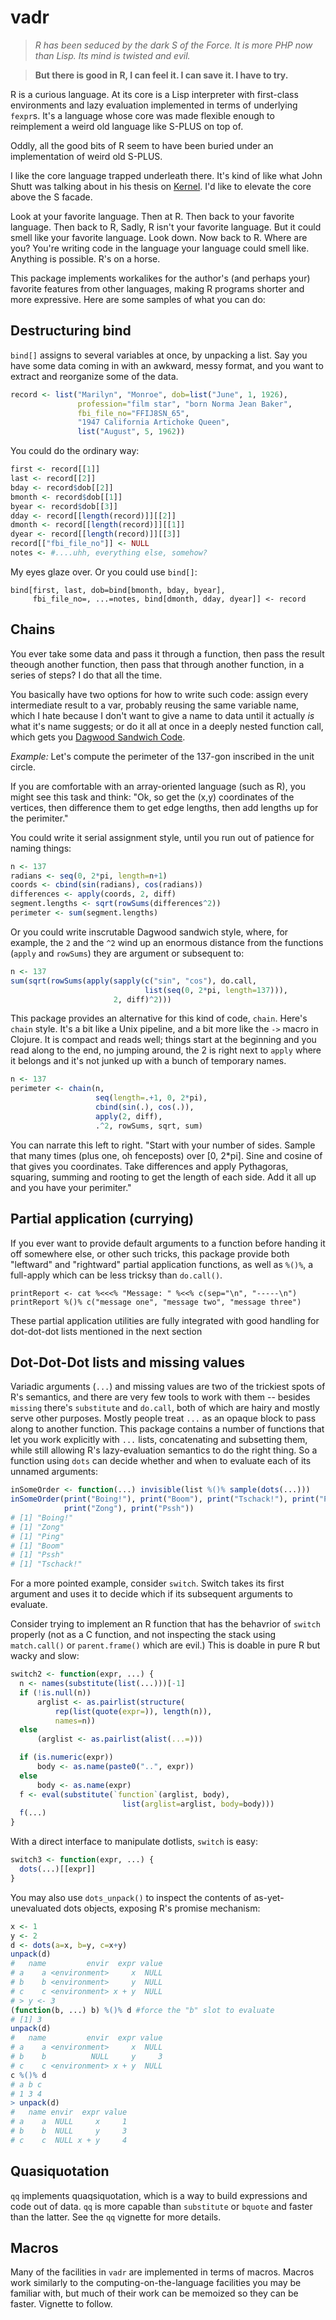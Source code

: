 vadr
======

> _R has been seduced by the dark S of the Force. It is more PHP now
> than Lisp. Its mind is twisted and evil._

> __But there is good in R, I can feel it. I can save it. I have to try.__

R is a curious language. At its core is a Lisp interpreter with
first-class environments and lazy evaluation implemented in terms of
underlying `fexpr`s. It's a language whose core was made flexible
enough to reimplement a weird old language like S-PLUS on top of.

Oddly, all the good bits of R seem to have been buried under
an implementation of weird old S-PLUS.

I like the core language trapped underleath there. It's kind of like
what John Shutt was talking about in his thesis on
[Kernel][kernel]. I'd like to elevate the core above the S facade.

[kernel]: http://web.cs.wpi.edu/~jshutt/kernel.html

Look at your favorite language. Then at R. Then back to your
favorite language. Then back to R, Sadly, R isn't your favorite
language. But it could smell like your favorite language. Look
down. Now back to R. Where are you? You're writing code in the
language your language could smell like. Anything is possible.
R's on a horse.

This package implements workalikes for the author's (and perhaps your)
favorite features from other languages, making R programs shorter and
more expressive. Here are some samples of what you can do:

## Destructuring bind

`bind[]` assigns to several variables at once, by unpacking a list. Say
you have some data coming in with an awkward, messy format, and you
want to extract and reorganize some of the data.

```r
record <- list("Marilyn", "Monroe", dob=list("June", 1, 1926),
               profession="film star", "born Norma Jean Baker",
               fbi_file_no="FFIJ8SN_65",
               "1947 California Artichoke Queen",
               list("August", 5, 1962))
```

You could do the ordinary way:

```r
first <- record[[1]]
last <- record[[2]]
bday <- record$dob[[2]]
bmonth <- record$dob[[1]]
byear <- record$dob[[3]]
dday <- record[[length(record)]][[2]]
dmonth <- record[[length(record)]][[1]]
dyear <- record[[length(record)]][[3]]
record[["fbi_file_no"]] <- NULL
notes <- #....uhh, everything else, somehow?
```

My eyes glaze over. Or you could use `bind[]`:

```
bind[first, last, dob=bind[bmonth, bday, byear],
     fbi_file_no=, ...=notes, bind[dmonth, dday, dyear]] <- record
```

## Chains

You ever take some data and pass it through a function, then pass the
result theough another function, then pass that through another
function, in a series of steps? I do that all the time.

You basically have two options for how to write such code: assign
every intermediate result to a var, probably reusing the same variable
name, which I hate because I don't want to give a name to data until
it actually _is_ what it's name suggests; or do it all at once in a
deeply nested function call, which gets you
[Dagwood Sandwich Code](http://c2.com/cgi/wiki?ThickBreadSmell).

*Example:* Let's compute the perimeter of the 137-gon inscribed in the
unit circle.

If you are comfortable with an array-oriented language (such as R),
you might see this task and think: "Ok, so get the (x,y) coordinates
of the vertices, then difference them to get edge lengths, then add
lengths up for the perimiter."

You could write it serial assignment style, until you run out of patience
for naming things:

```r
n <- 137
radians <- seq(0, 2*pi, length=n+1)
coords <- cbind(sin(radians), cos(radians))
differences <- apply(coords, 2, diff)
segment.lengths <- sqrt(rowSums(differences^2))
perimeter <- sum(segment.lengths)
```

Or you could write inscrutable Dagwood sandwich style, where, for
example, the `2` and the `^2` wind up an enormous distance from the functions
(`apply` and `rowSums`) they are argument or subsequent to:

```r
n <- 137
sum(sqrt(rowSums(apply(sapply(c("sin", "cos"), do.call,
                              list(seq(0, 2*pi, length=137))),
                       2, diff)^2)))
```

This package provides an alternative for this kind of code,
`chain`. Here's `chain` style. It's a bit like a Unix pipeline, and a
bit more like the `->` macro in Clojure. It is compact and reads
well; things start at the beginning and you read along to
the end, no jumping around, the 2 is right next to `apply` where it
belongs and it's not junked up with a bunch of temporary names.

```r
n <- 137
perimeter <- chain(n,
                   seq(length=.+1, 0, 2*pi),
                   cbind(sin(.), cos(.)),
                   apply(2, diff),
                   .^2, rowSums, sqrt, sum)
```

You can narrate this left to right. "Start with your number of
sides. Sample that many times (plus one, oh fenceposts) over [0, 2*pi].
Sine and cosine of that gives you coordinates. Take differences and apply
Pythagoras, squaring, summing and rooting to get the length of each side.
Add it all up and you have your perimiter."

## Partial application (currying)

If you ever want to provide default arguments to a function before
handing it off somewhere else, or other such tricks, this package
provide both "leftward" and "rightward" partial application functions,
as well as `%()%`, a full-apply which can be less tricksy than
`do.call()`.

```
printReport <- cat %<<<% "Message: " %<<% c(sep="\n", "-----\n")
printReport %()% c("message one", "message two", "message three")
```

These partial application utilities are fully integrated with good
handling for dot-dot-dot lists mentioned in the next section

## Dot-Dot-Dot lists and missing values

Variadic arguments (`...`) and missing values are two of the trickiest
spots of R's semantics, and there are very few tools to work with them
-- besides `missing` there's `substitute` and `do.call`, both of which
are hairy and mostly serve other purposes. Mostly people treat `...`
as an opaque block to pass along to another function. This package
contains a number of functions that let you work explicitly with `...`
lists, concatenating and subsetting them, while still allowing R's
lazy-evaluation semantics to do the right thing. So a function using
`dots` can decide whether and when to evaluate each of its unnamed
arguments:

```r
inSomeOrder <- function(...) invisible(list %()% sample(dots(...)))
inSomeOrder(print("Boing!"), print("Boom"), print("Tschack!"), print("Ping"),
            print("Zong"), print("Pssh"))
# [1] "Boing!"
# [1] "Zong"
# [1] "Ping"
# [1] "Boom"
# [1] "Pssh"
# [1] "Tschack!"
```

For a more pointed example, consider `switch`. Switch takes its first
argument and uses it to decide which if its subsequent arguments to
evaluate.

Consider trying to implement an R function that has the behavrior of
`switch` properly (not as a C function, and not inspecting the
stack using `match.call()` or `parent.frame()` which are evil.) This
is doable in pure R but wacky and slow:

```r
switch2 <- function(expr, ...) {
  n <- names(substitute(list(...)))[-1]
  if (!is.null(n))
      arglist <- as.pairlist(structure(
          rep(list(quote(expr=)), length(n)),
          names=n))
  else
      (arglist <- as.pairlist(alist(...=)))

  if (is.numeric(expr))
      body <- as.name(paste0("..", expr))
  else
      body <- as.name(expr)
  f <- eval(substitute(`function`(arglist, body),
                         list(arglist=arglist, body=body)))
  f(...)
}
```

With a direct interface to manipulate dotlists, `switch` is easy:

```r
switch3 <- function(expr, ...) {
  dots(...)[[expr]]
}
```

You may also use `dots_unpack()` to inspect the contents of
as-yet-unevaluated dots objects, exposing R's promise mechanism:

```r
x <- 1
y <- 2
d <- dots(a=x, b=y, c=x+y)
unpack(d)
#   name         envir  expr value
# a    a <environment>     x  NULL
# b    b <environment>     y  NULL
# c    c <environment> x + y  NULL
# > y <- 3
(function(b, ...) b) %()% d #force the "b" slot to evaluate
# [1] 3
unpack(d)
#   name         envir  expr value
# a    a <environment>     x  NULL
# b    b          NULL     y     3
# c    c <environment> x + y  NULL
c %()% d
# a b c
# 1 3 4
> unpack(d)
#   name envir  expr value
# a    a  NULL     x     1
# b    b  NULL     y     3
# c    c  NULL x + y     4
```

## Quasiquotation

`qq` implements quaqsiquotation, which is a way to build expressions and code out of data. `qq` is more capable than `substitute` or `bquote` and faster than the latter. See the `qq` vignette for more details.

## Macros

Many of the facilities in `vadr` are implemented in terms of macros. Macros work similarly to the computing-on-the-language facilities you may be familiar with, but much of their work can be memoized so they can be faster. Vignette to follow.
